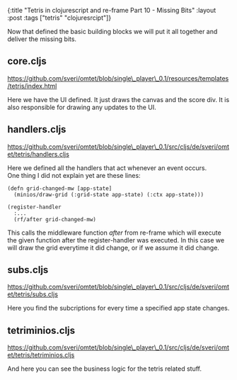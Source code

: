 {:title "Tetris in clojurescript and re-frame Part 10 - Missing Bits"
 :layout :post
 :tags  ["tetris" "clojuresrcipt"]}
 
Now that defined the basic building blocks we will put it all together and deliver the missing bits. 

## core.cljs

<https://github.com/sveri/omtet/blob/single\_player\_0.1/resources/templates/tetris/index.html>

Here we have the UI defined. It just draws the canvas and the score div. It is also responsible for drawing any
updates to the UI.

## handlers.cljs

<https://github.com/sveri/omtet/blob/single\_player\_0.1/src/cljs/de/sveri/omtet/tetris/handlers.cljs>

Here we defined all the handlers that act whenever an event occurs.  
One thing I did not explain yet are these lines: 

    (defn grid-changed-mw [app-state]
      (minios/draw-grid (:grid-state app-state) (:ctx app-state)))
      
    (register-handler
      :...
      (rf/after grid-changed-mw)

This calls the middleware function _after_ from re-frame which will execute the given function after the 
register-handler was executed. In this case we will draw the grid everytime it did change, or if we assume it did 
change.

## subs.cljs

<https://github.com/sveri/omtet/blob/single\_player\_0.1/src/cljs/de/sveri/omtet/tetris/subs.cljs>

Here you find the subcriptions for every time a specified app state changes.

## tetriminios.cljs

<https://github.com/sveri/omtet/blob/single\_player\_0.1/src/cljs/de/sveri/omtet/tetris/tetriminios.cljs>

And here you can see the business logic for the tetris related stuff.